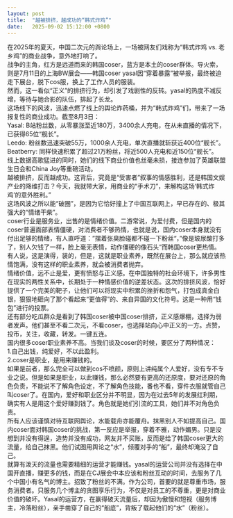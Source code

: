 ```yaml
---
layout: post
title:  "越被排挤，越成功的“韩式炸鸡”"
date:   2025-09-02 15:12:00 +0800
---
```


在2025年的夏天，中国二次元的舆论场上，一场被网友们戏称为“韩式炸鸡 vs. 老乡鸡”的商业战争，意外地打响了。\
战争的主角，红方是远道而来的韩国coser，蓝方是本土的coser群体。导火索，则是7月11日的上海BW展会——韩国coser yasal因“穿着暴露”被举报，最终被迫走下展台，脱下cos服，换上了工作人员的服装。\
然而，这一看似“正义”的排挤行为，却引发了戏剧性的反转。yasal的热度不减反增，等待与她合影的队伍，排起了长龙。\
这场线下的风波，迅速点燃了线上的舆论炸药桶，并为“韩式炸鸡”们，带来了一场报复性的商业成功。截至8月3日：\
Yasal: B站粉丝数，从零暴涨至近180万，3400余人充电，在从未直播的情况下，已获得65位“舰长”。\
Leedo: 粉丝数迅速突破55万，1000余人充电，单次直播就斩获近400位“舰长”。\
Beatberry: 同样快速积累了超过21万粉丝，将近500人充电和近150位“舰长”。\
线上数据高歌猛进的同时，她们的线下商业价值也丝毫未损，接连参加了英雄联盟生日会和China Joy等重磅活动。\
越被排挤，反而越成功。这背后，究竟是“受害者”叙事的情感胜利，还是韩国文娱产业的降维打击？今天，我就带大家，用商业的“手术刀”，来解构这场‘韩式炸鸡’的意外胜利。”\
这场风波之所以能“破圈”，是因为它恰好撞上了中国互联网上，早已存在的、极其强大的“情绪干柴”。\
coser行业是服务业，出售的是情绪价值。二游常说，为爱付费，但是国内的coser普遍面部表情僵硬，对消费者不够热情，也就是说，国内coser本身就没有付出足够的情绪，有人直呼道：”摆着张臭脸碰都不碰一下粉丝“，”像是玻尿酸打多了，别人欠钱了一样，脸上毫无表情，动作僵硬的像石头“而韩国coser更热情。有人说，这是演得，装的，但是，这就是职业素养，既然在展台上，那么就应该热情饱满，没有这样的职业素养，就会被消费者抛弃。\
情绪价值，远不止是爱，更有愤怒与正义感。在中国独特的社会环境下，许多男性在现实的两性关系中，长期处于一种情感价值的逆差状态。这次的排挤风波，恰好提供了一个完美的靶子，让他们可以将现实中积累的挫折和怨气，打包成真金白银，狠狠地砸向了那个看起来“更值得”的、来自异国的文化符号。这是一种用“钱包”进行的投票。\
还有部分吃瓜群众是看到了韩国coser被中国coser排挤，正义感爆棚，选择为弱者发声。他们甚至不看二次元，不看coser，也选择站向心中正义的一方。点赞，投币，关注，收藏，转发。一键五连。\
国内很多coser职业素养不高。当我们谈及coser的时候，要区分了两种情况：\
1.自己出钱，纯爱好，不以此盈利。\
2.coser是职业，是用来赚钱的。\
如果是前者，那么完全可以做到cos不喷颜，原则上讲纯属个人爱好，没有专不专业之说。但是如果是职业，以此赚钱，那么必然要有更高的还原度，要对还原的角色负责，不能说不了解角色设定，不了解角色技能，番也不看，穿件衣服就管自己叫coser了。在国内，爱好和职业区分并不明显，因为在过去5年的发展红利期，确实有人是用这个爱好赚到钱了。角色就是她们引流的工具，她们并不对角色负责。\
所有人应该谨慎对待互联网舆论，水能载舟亦能覆舟。抹黑别人不如提高自己。国内coser面对韩国coser的挑战，第一反应是举报，穿着不雅，动作媚男。只是没想到并没有得逞，造势并没有成功，网友并不买账，反而是给了韩国coser更大的流量，给自己抹黑。他们试图用舆论之“水”，倾覆对手的“船”，最终却淹没了自己。\
就算有泼天的流量也需要精细的运营才能赚钱。yasal的运营公司并没有选择在中国开直播，赚更多的钱，而是在CJ展会中本应该和粉丝互动的时间，去服务了几个中国小有名气的博主。招致了粉丝的不满。作为公司，首要的就是尊重市场，服务消费者。只服务几个博主的贪图享乐行为，不仅是对员工的不尊重，更是对商业价值的破坏。Yasal的运营方，在赢得破天流量后，却因为傲慢和短视（服务博主，冷落粉丝），亲手凿穿了自己的“船底”，背叛了载起他们的“水”（粉丝）。
